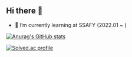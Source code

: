 ## Hi there 👋

- 🌱 I’m currently learning at SSAFY (2022.01 ~ )

[![Anurag's GitHub stats](https://github-readme-stats.vercel.app/api?username=Dabisix&show_icons=true&theme=radical)](https://github.com/anuraghazra/github-readme-stats)

[![Solved.ac profile](http://mazassumnida.wtf/api/v2/generate_badge?boj=yukdb66)](https://solved.ac/yukdb66)

<!--
**Dabisix/Dabisix** is a ✨ _special_ ✨ repository because its `README.md` (this file) appears on your GitHub profile.

Here are some ideas to get you started:

- 🔭 I’m currently working on ...
- 👯 I’m looking to collaborate on ...
- 🤔 I’m looking for help with ...
- 💬 Ask me about ...
- 📫 How to reach me: ...
- 😄 Pronouns: ...
- ⚡ Fun fact: ...
-->
